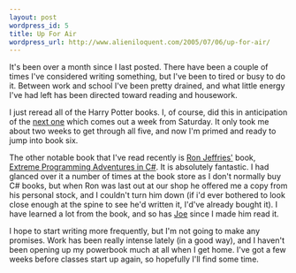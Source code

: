 ```yaml
---
layout: post
wordpress_id: 5
title: Up For Air
wordpress_url: http://www.alieniloquent.com/2005/07/06/up-for-air/
---
```

It's been over a month since I last posted. There have been a couple of times
I've considered writing something, but I've been to tired or busy to do it.
Between work and school I've been pretty drained, and what little energy I've
had left has been directed toward reading and housework.

I just reread all of the Harry Potter books. I, of course, did this in
anticipation of the [next one][1] which comes out a week from Saturday. It
only took me about two weeks to get through all five, and now I'm primed and
ready to jump into book six.

The other notable book that I've read recently is [Ron Jeffries'][2] book,
[Extreme Programming Adventures in C#][3]. It is absolutely fantastic. I had
glanced over it a number of times at the book store as I don't normally buy C#
books, but when Ron was last out at our shop he offered me a copy from his
personal stock, and I couldn't turn him down (if i'd ever bothered to look
close enough at the spine to see he'd written it, I'd've already bought it). I
have learned a lot from the book, and so has [Joe][4] since I made him read
it.

I hope to start writing more frequently, but I'm not going to make any
promises. Work has been really intense lately (in a good way), and I haven't
been opening up my powerbook much at all when I get home. I've got a few weeks
before classes start up again, so hopefully I'll find some time.

   [1]: http://www.amazon.com/exec/obidos/tg/detail/-/0439784549

   [2]: http://www.xprogramming.com

   [3]: http://www.amazon.com/exec/obidos/ASIN/0735619492

   [4]: http://excastle.com/blog/archive/2005/07/01/1865.aspx

